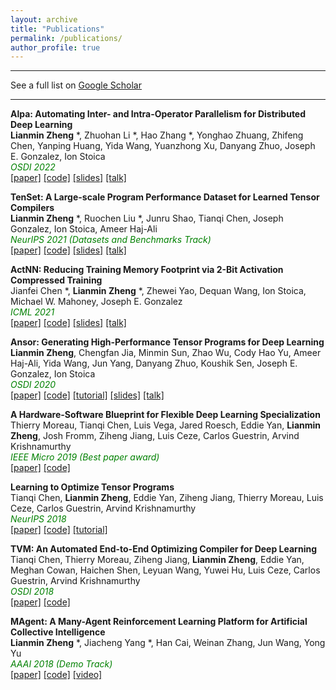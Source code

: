 ```yaml
---
layout: archive
title: "Publications"
permalink: /publications/
author_profile: true
---
```


<script async defer src="https://buttons.github.io/buttons.js"></script>

---

See a full list on  [Google Scholar](https://scholar.google.com/citations?user=_7Q8uIYAAAAJ&hl=en)  

---
**Alpa: Automating Inter- and Intra-Operator Parallelism for Distributed Deep Learning**  
**Lianmin Zheng** \*, Zhuohan Li \*, Hao Zhang \*, Yonghao Zhuang, Zhifeng Chen, Yanping Huang, Yida Wang, Yuanzhong Xu, Danyang Zhuo, Joseph E. Gonzalez, Ion Stoica  
<span style="color:green; font-style:italic">OSDI 2022</span>  
[[paper]](https://arxiv.org/abs/2201.12023)
[[code]](https://github.com/alpa-projects/alpa)
[[slides]](https://docs.google.com/presentation/d/1CQ4S1ff8yURk9XmL5lpQOoMMlsjw4m0zPS6zYDcyp7Y/edit?usp=sharing)
[[talk]](https://www.usenix.org/conference/osdi22/presentation/zheng-lianmin)

**TenSet: A Large-scale Program Performance Dataset for Learned Tensor Compilers**  
**Lianmin Zheng** \*, Ruochen Liu \*, Junru Shao, Tianqi Chen, Joseph Gonzalez, Ion Stoica, Ameer Haj-Ali  
<span style="color:green; font-style:italic">NeurIPS 2021 (Datasets and Benchmarks Track)</span>  
[[paper]](https://nips.cc/virtual/2021/poster/22738)
[[code]](https://github.com/tlc-pack/tenset)
[[slides]](https://nips.cc/virtual/2021/poster/22738)
[[talk]](https://nips.cc/virtual/2021/poster/22738)

**ActNN: Reducing Training Memory Footprint via 2-Bit Activation Compressed Training**  
Jianfei Chen \*, **Lianmin Zheng** \*, Zhewei Yao, Dequan Wang, Ion Stoica, Michael W. Mahoney, Joseph E. Gonzalez  
<span style="color:green; font-style:italic">ICML 2021</span>  
[[paper]](https://arxiv.org/abs/2104.14129)
[[code]](https://github.com/ucbrise/actnn)
[[slides]](https://icml.cc/virtual/2021/poster/9443)
[[talk]](https://icml.cc/virtual/2021/poster/9443)

**Ansor: Generating High-Performance Tensor Programs for Deep Learning**  
**Lianmin Zheng**, Chengfan Jia, Minmin Sun, Zhao Wu, Cody Hao Yu, Ameer Haj-Ali, Yida Wang, Jun Yang, Danyang Zhuo, Koushik Sen, Joseph E. Gonzalez, Ion Stoica  
<span style="color:green; font-style:italic">OSDI 2020</span>  
[[paper]](https://arxiv.org/abs/2006.06762)
[[code]](https://github.com/apache/tvm)
[[tutorial]](https://tvm.apache.org/docs/how_to/tune_with_autoscheduler/index.html)
[[slides]](https://www.usenix.org/conference/osdi20/presentation/zheng)
[[talk]](https://www.usenix.org/conference/osdi20/presentation/zheng)

**A Hardware-Software Blueprint for Flexible Deep Learning Specialization**  
Thierry Moreau, Tianqi Chen, Luis Vega, Jared Roesch, Eddie Yan, **Lianmin Zheng**, Josh Fromm, Ziheng Jiang, Luis Ceze, Carlos Guestrin, Arvind Krishnamurthy  
<span style="color:green; font-style:italic">IEEE Micro 2019 (Best paper award)</span>  
[[paper]](https://arxiv.org/abs/1807.04188)
[[code]](https://github.com/apache/tvm-vta)

**Learning to Optimize Tensor Programs**  
Tianqi Chen, **Lianmin Zheng**, Eddie Yan, Ziheng Jiang, Thierry Moreau, Luis Ceze, Carlos Guestrin, Arvind Krishnamurthy  
<span style="color:green; font-style:italic">NeurIPS 2018</span>  
[[paper]](https://arxiv.org/abs/1805.08166) 
[[code]](https://github.com/apache/tvm)
[[tutorial]](https://tvm.apache.org/docs/how_to/tune_with_autotvm/index.html)

**TVM: An Automated End-to-End Optimizing Compiler for Deep Learning**  
Tianqi Chen, Thierry Moreau, Ziheng Jiang, **Lianmin Zheng**, Eddie Yan, Meghan Cowan, Haichen Shen, Leyuan Wang, Yuwei Hu, Luis Ceze, Carlos Guestrin, Arvind Krishnamurthy  
<span style="color:green; font-style:italic">OSDI 2018</span>  
[[paper]](https://arxiv.org/abs/1802.04799)
[[code]](https://github.com/apache/tvm)

**MAgent: A Many-Agent Reinforcement Learning Platform for Artificial Collective Intelligence**  
**Lianmin Zheng** \*, Jiacheng Yang \*, Han Cai, Weinan Zhang, Jun Wang, Yong Yu  
<span style="color:green; font-style:italic">AAAI 2018 (Demo Track)</span>  
[[paper]](https://arxiv.org/abs/1712.00600)
[[code]](https://github.com/geek-ai/MAgent)
[[video]](https://www.youtube.com/watch?v=HCSm0kVolqI)
